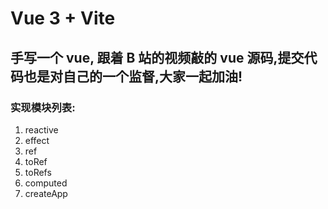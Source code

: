 # Vue 3 + Vite

## 手写一个 vue, 跟着 B 站的视频敲的 vue 源码,提交代码也是对自己的一个监督,大家一起加油!

### 实现模块列表:

1. reactive
2. effect
3. ref
4. toRef
5. toRefs
6. computed
7. createApp
